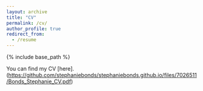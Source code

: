 ```yaml
---
layout: archive
title: "CV"
permalink: /cv/
author_profile: true
redirect_from:
  - /resume
---
```


{% include base_path %}



You can find my CV [here].(https://github.com/stephaniebonds/stephaniebonds.github.io/files/7026511/Bonds_Stephanie_CV.pdf)
